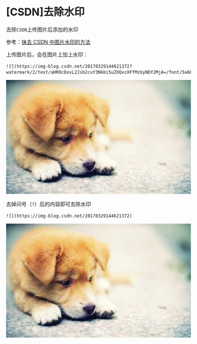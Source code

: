 
# [CSDN]去除水印

去除`CSDN`上传图片后添加的水印

参考：[抹去 CSDN 中图片水印的方法](https://blog.csdn.net/qq_35246620/article/details/68060225)

上传图片后，会在图片上加上水印：

    ![](https://img-blog.csdn.net/20170329144621372?watermark/2/text/aHR0cDovL2Jsb2cuY3Nkbi5uZXQvcXFfMzUyNDY2MjA=/font/5a6L5L2T/fontsize/400/fill/I0JBQkFCMA==/dissolve/70/gravity/SouthEast)

![](./imgs/watermark-src.png)

去掉问号（`?`）后的内容即可去除水印

    ![](https://img-blog.csdn.net/20170329144621372)

![](./imgs/watermark-dst.png)